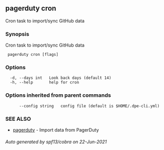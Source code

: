 ##  pagerduty cron

Cron task to import/sync GitHub data

### Synopsis

Cron task to import/sync GitHub data

```
 pagerduty cron [flags]
```

### Options

```
  -d, --days int   Look back days (default 14)
  -h, --help       help for cron
```

### Options inherited from parent commands

```
      --config string   config file (default is $HOME/.dpe-cli.yml)
```

### SEE ALSO

* [ pagerduty](_pagerduty.md)	 - Import data from PagerDuty

###### Auto generated by spf13/cobra on 22-Jun-2021
